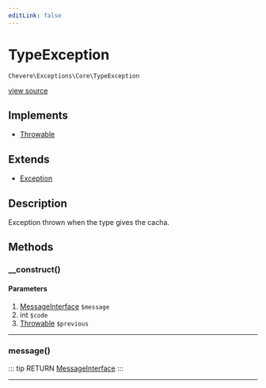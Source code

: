 ```yaml
---
editLink: false
---
```


# TypeException

`Chevere\Exceptions\Core\TypeException`

[view source](https://github.com/chevere/chevere/blob/master/exceptions/Core/TypeException.php)

## Implements

- [Throwable](https://www.php.net/manual/class.throwable)

## Extends

- [Exception](./Exception.md)

## Description

Exception thrown when the type gives the cacha.

## Methods

### __construct()

#### Parameters

1. [MessageInterface](../../Interfaces/Message/MessageInterface.md) `$message`
2. int `$code`
3. [Throwable](https://www.php.net/manual/class.throwable) `$previous`

---

### message()

::: tip RETURN
[MessageInterface](../../Interfaces/Message/MessageInterface.md)
:::

---
